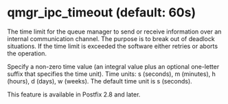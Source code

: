 # qmgr_ipc_timeout (default: 60s)
 The time limit for the queue manager to send or receive information
over an internal communication channel. The purpose is to break
out of deadlock situations. If the time limit is exceeded the
software either retries or aborts the operation. 


 Specify a non-zero time value (an integral value plus an optional
one-letter suffix that specifies the time unit). Time units: s
(seconds), m (minutes), h (hours), d (days), w (weeks).
The default time unit is s (seconds). 


 This feature is available in Postfix 2.8 and later. 


